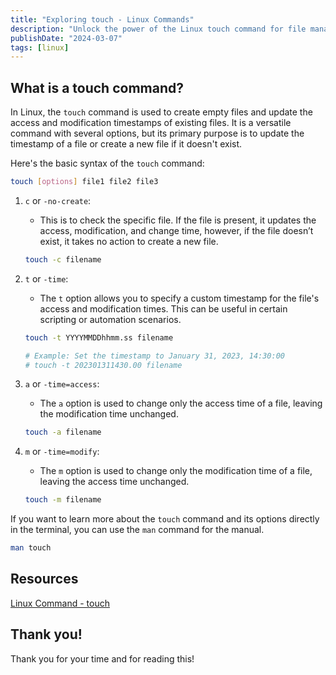 ```yaml
---
title: "Exploring touch - Linux Commands"
description: "Unlock the power of the Linux touch command for file management. Create files, update timestamps, and set custom dates with ease."
publishDate: "2024-03-07"
tags: [linux]
---
```


## What is a touch command?

In Linux, the `touch` command is used to create empty files and update the access and modification timestamps of existing files. It is a versatile command with several options, but its primary purpose is to update the timestamp of a file or create a new file if it doesn't exist.

Here's the basic syntax of the `touch` command:

```bash
touch [options] file1 file2 file3
```

1. `c` or `-no-create`:

   - This is to check the specific file. If the file is present, it updates the access, modification, and change time, however, if the file doesn’t exist, it takes no action to create a new file.

   ```bash
   touch -c filename
   ```

2. `t` or `-time`:

   - The `t` option allows you to specify a custom timestamp for the file's access and modification times. This can be useful in certain scripting or automation scenarios.

   ```bash
   touch -t YYYYMMDDhhmm.ss filename

   # Example: Set the timestamp to January 31, 2023, 14:30:00
   # touch -t 202301311430.00 filename
   ```

3. `a` or `-time=access`:

   - The `a` option is used to change only the access time of a file, leaving the modification time unchanged.

   ```bash
   touch -a filename
   ```

4. `m` or `-time=modify`:

   - The `m` option is used to change only the modification time of a file, leaving the access time unchanged.

   ```bash
   touch -m filename
   ```

If you want to learn more about the `touch` command and its options directly in the terminal, you can use the `man` command for the manual.

```bash
man touch
```

## Resources

[Linux Command - touch](https://linuxcommand.org/lc3_man_pages/touch1.html)

## Thank you!

Thank you for your time and for reading this!
